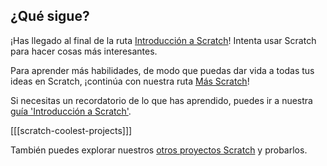 ## ¿Qué sigue?

¡Has llegado al final de la ruta [Introducción a Scratch](https://projects.raspberrypi.org/en/pathways/scratch-intro)! Intenta usar Scratch para hacer cosas más interesantes.

Para aprender más habilidades, de modo que puedas dar vida a todas tus ideas en Scratch, ¡continúa con nuestra ruta [Más Scratch](https://projects.raspberrypi.org/en/pathways/more-scratch)!

Si necesitas un recordatorio de lo que has aprendido, puedes ir a nuestra [guía 'Introducción a Scratch'](https://projects.raspberrypi.org/en/projects/getting-started-scratch).

[[[scratch-coolest-projects]]]

También puedes explorar nuestros [otros proyectos Scratch](https://projects.raspberrypi.org/en/projects?software%5B%5D=scratch&curriculum%5B%5D=%201) y probarlos.
